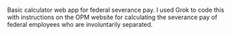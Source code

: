 Basic calculator web app for federal severance pay. I used Grok to code this with instructions on the OPM website for calculating the severance pay of federal employees who are involuntarily separated. 
